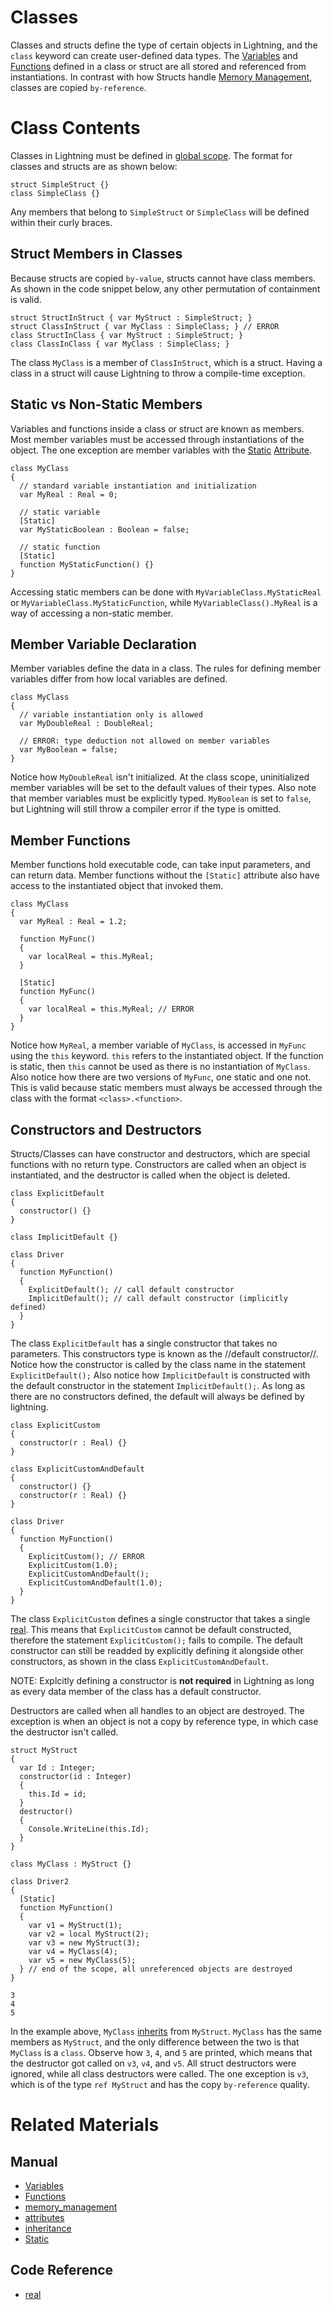 # Classes

Classes and structs define the type of certain objects in Lightning, and the `class` keyword can create user-defined data types.  The [Variables](https://plasmaengine.github.io/PlasmaDocs/Manual/plasmamanual/Lightning/variables_and_data_types.markdown) and [Functions](https://plasmaengine.github.io/PlasmaDocs/Manual/plasmamanual/Lightning/functions.markdown) defined in a class or struct are all stored and referenced from instantiations.  In contrast with how Structs handle [Memory Management](https://plasmaengine.github.io/PlasmaDocs/Manual/plasmamanual/Lightning/memory_management.markdown), classes are copied `by-reference`.

 # Class Contents
Classes in Lightning must be defined in [global scope](https://plasmaengine.github.io/PlasmaDocs/Manual/plasmamanual/Lightning/variables_and_data_types.markdown#global-scope).  The format for classes and structs are as shown below:

```lang=csharp, name=Simple Classes
struct SimpleStruct {}
class SimpleClass {}
```

Any members that belong to `SimpleStruct` or `SimpleClass` will be defined within their curly braces.

 ## Struct Members in Classes
Because structs are copied `by-value`, structs cannot have class members.  As shown in the code snippet below, any other permutation of containment is valid.

```lang=csharp, name=Classes and Structs in Classes and Structs
struct StructInStruct { var MyStruct : SimpleStruct; }
struct ClassInStruct { var MyClass : SimpleClass; } // ERROR
class StructInClass { var MyStruct : SimpleStruct; }
class ClassInClass { var MyClass : SimpleClass; }
```

The class `MyClass` is a member of `ClassInStruct`, which is a struct.  Having a class in a struct will cause Lightning to throw a compile-time exception.

 ## Static vs Non-Static Members
Variables and functions inside a class or struct are known as members. Most member variables must be accessed through instantiations of the object.  The one exception are member variables with the [Static](https://plasmaengine.github.io/PlasmaDocs/Manual/plasmamanual/Lightning/attributes.markdown#static) [Attribute](https://plasmaengine.github.io/PlasmaDocs/Manual/plasmamanual/Lightning/attributes.markdown).

```lang=csharp, name=Static Members
class MyClass
{
  // standard variable instantiation and initialization
  var MyReal : Real = 0;
  
  // static variable
  [Static]
  var MyStaticBoolean : Boolean = false;
  
  // static function
  [Static]
  function MyStaticFunction() {}
}
```

Accessing static members can be done with `MyVariableClass.MyStaticReal` or `MyVariableClass.MyStaticFunction`, while `MyVariableClass().MyReal` is a way of accessing a non-static member.

 ## Member Variable Declaration
Member variables define the data in a class.  The rules for defining member variables differ from how local variables are defined.

```lang=csharp, name=Member Variables
class MyClass
{
  // variable instantiation only is allowed
  var MyDoubleReal : DoubleReal;
  
  // ERROR: type deduction not allowed on member variables
  var MyBoolean = false;
}
```
Notice how `MyDoubleReal` isn't initialized.  At the class scope, uninitialized member variables will be set to the default values of their types. Also note that member variables must be explicitly typed.  `MyBoolean` is set to `false`, but Lightning will still throw a compiler error if the type is omitted.

 ## Member Functions
Member functions hold executable code, can take input parameters, and can return data.  Member functions without the `[Static]` attribute  also have access to the instantiated object that invoked them.

```lang=csharp, name=Member Functions
class MyClass
{
  var MyReal : Real = 1.2;
  
  function MyFunc()
  {
    var localReal = this.MyReal;
  }
  
  [Static]
  function MyFunc()
  {
    var localReal = this.MyReal; // ERROR
  }
}
```

Notice how `MyReal`, a member variable of `MyClass`, is accessed in `MyFunc` using the `this` keyword.  `this` refers to the instantiated object.  If the function is static, then `this` cannot be used as there is no instantiation of `MyClass`.  Also notice how there are two versions of `MyFunc`, one static and one not.  This is valid because static members must always be accessed through the class with the format `<class>.<function>`.

 ## Constructors and Destructors
Structs/Classes can have constructor and destructors, which are special functions with no return type.  Constructors are called when an object is instantiated, and the destructor is called when the object is deleted.

```lang=csharp, name=Default Constructor
class ExplicitDefault
{
  constructor() {}
}

class ImplicitDefault {}

class Driver
{
  function MyFunction()
  {
    ExplicitDefault(); // call default constructor
    ImplicitDefault(); // call default constructor (implicitly defined)
  }
}
```
The class `ExplicitDefault` has a single constructor that takes no parameters.  This constructors type is known as the //default constructor//.  Notice how the constructor is called by the class name in the statement `ExplicitDefault();`  Also notice how `ImplicitDefault` is constructed with the default constructor in the statement `ImplicitDefault();`.  As long as there are no constructors defined, the default will always be defined by lightning.

```lang=csharp, name=Custom Constructors
class ExplicitCustom
{
  constructor(r : Real) {}
}

class ExplicitCustomAndDefault
{
  constructor() {}
  constructor(r : Real) {}
}

class Driver
{
  function MyFunction()
  {
    ExplicitCustom(); // ERROR
    ExplicitCustom(1.0);
    ExplicitCustomAndDefault();
    ExplicitCustomAndDefault(1.0);
  }
}
```

The class `ExplicitCustom` defines a single constructor that takes a single [real](https://github.com/PlasmaEngine/PlasmaDocs/blob/master/code_reference/lightning_base_types/real.markdown).  This means that `ExplicitCustom` cannot be default constructed, therefore the statement `ExplicitCustom();` fails to compile.  The default constructor can still be readded by explicitly defining it alongside other constructors, as shown in the class `ExplicitCustomAndDefault`.

NOTE: Explcitly defining a constructor is **not required** in Lightning as long as every data member of the class has a default constructor.

Destructors are called when all handles to an object are destroyed.  The exception is when an object is not a copy by reference type, in which case the destructor isn't called.

```lang=csharp, name=Destructors
struct MyStruct
{
  var Id : Integer;
  constructor(id : Integer)
  {
    this.Id = id;
  }
  destructor()
  {
    Console.WriteLine(this.Id);
  }
}

class MyClass : MyStruct {}

class Driver2
{
  [Static]
  function MyFunction()
  {
    var v1 = MyStruct(1);
    var v2 = local MyStruct(2);
    var v3 = new MyStruct(3);
    var v4 = MyClass(4);
    var v5 = new MyClass(5);
  } // end of the scope, all unreferenced objects are destroyed
}
```
```name=Console window
3
4
5
```

In the example above, `MyClass` [inherits](https://plasmaengine.github.io/PlasmaDocs/Manual/plasmamanual/Lightning/inheritance.markdown) from `MyStruct`.  `MyClass` has the same members as `MyStruct`, and the only difference between the two is that `MyClass` is a `class`.  Observe how `3`, `4`, and `5` are printed, which means that the destructor got called on `v3`, `v4`, and `v5`.  All struct destructors were ignored, while all class destructors were called.  The one exception is `v3`, which is of the type `ref MyStruct` and has the copy `by-reference` quality.

 # Related Materials
 ## Manual
- [Variables](https://plasmaengine.github.io/PlasmaDocs/Manual/plasmamanual/Lightning/variables_and_data_types.markdown)
- [Functions](https://plasmaengine.github.io/PlasmaDocs/Manual/plasmamanual/Lightning/functions.markdown)
- [memory_management](https://plasmaengine.github.io/PlasmaDocs/Manual/plasmamanual/Lightning/memory_management.markdown)
- [attributes](https://plasmaengine.github.io/PlasmaDocs/Manual/plasmamanual/Lightning/attributes.markdown)
- [inheritance](https://plasmaengine.github.io/PlasmaDocs/Manual/plasmamanual/Lightning/inheritance.markdown)
- [Static](https://plasmaengine.github.io/PlasmaDocs/Manual/plasmamanual/Lightning/attributes.markdown#static)

 ## Code Reference
- [real](https://github.com/PlasmaEngine/PlasmaDocs/blob/master/code_reference/lightning_base_types/real.markdown) 

 